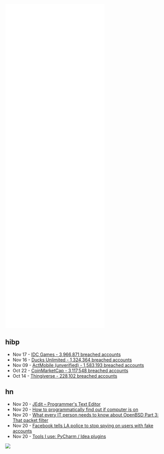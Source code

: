 ![Metrics](https://raw.githubusercontent.com/phixion/phixion/master/metrics.svg)

## hibp

<!--
for https://github.com/phixion/phixion/blob/main/.github/workflows/feeds.yml
-->
<!--START_SECTION:haveibeenpwnd-->
- Nov 17 - [IDC Games - 3,966,871 breached accounts](https://haveibeenpwned.com/PwnedWebsites#IDCGames)
- Nov 16 - [Ducks Unlimited - 1,324,364 breached accounts](https://haveibeenpwned.com/PwnedWebsites#DucksUnlimited)
- Nov 09 - [ActMobile (unverified) - 1,583,193 breached accounts](https://haveibeenpwned.com/PwnedWebsites#ActMobile)
- Oct 22 - [CoinMarketCap - 3,117,548 breached accounts](https://haveibeenpwned.com/PwnedWebsites#CoinMarketCap)
- Oct 14 - [Thingiverse - 228,102 breached accounts](https://haveibeenpwned.com/PwnedWebsites#Thingiverse)
<!--END_SECTION:haveibeenpwnd-->

## hn

<!--
for https://github.com/phixion/phixion/blob/main/.github/workflows/feeds.yml
-->
<!--START_SECTION:hn-->
- Nov 20 - [JEdit – Programmer's Text Editor](http://www.jedit.org/)
- Nov 20 - [How to programmatically find out if computer is on](https://www.haiku-os.org/legacy-docs/bebook/TheKernelKit_SystemInfo.html#is_computer_on)
- Nov 20 - [What every IT person needs to know about OpenBSD Part 3: That packet filter](https://blog.apnic.net/2021/11/11/openbsd-part-3-that-packet-filter/)
- Nov 20 - [Facebook tells LA police to stop spying on users with fake accounts](https://www.bbc.com/news/business-59341750)
- Nov 20 - [Tools I use: PyCharm / Idea plugins](https://blog.rfox.eu/en/Programming/Tools_I_use/Tools_I_use_PyCharm_-_Idea_plugins.html)
<!--END_SECTION:hn-->

<!--
for https://yhype.me
-->
![](https://hit.yhype.me/github/profile?user_id=13013670)
